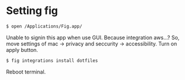 # Setting fig

```sh
$ open /Applications/Fig.app/
```

Unable to signin this app when use GUI.
Because integration aws...?
So, move settings of mac → privacy and seccurity → accessibility.
Turn on apply button.

```sh
$ fig integrations install dotfiles
```

Reboot terminal.
